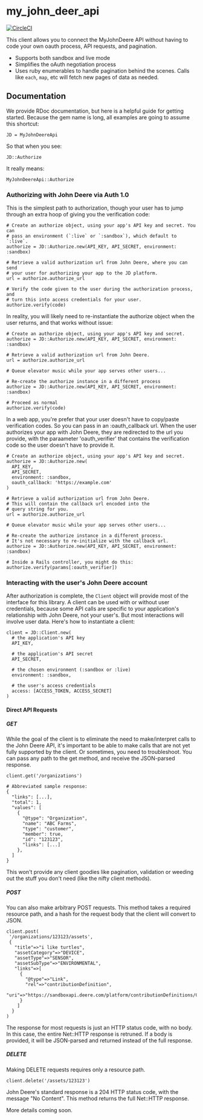 # my\_john\_deer\_api

[![CircleCI](https://circleci.com/gh/Intellifarm/my_john_deere_api.svg?style=svg)](https://circleci.com/gh/Intellifarm/my_john_deere_api)

This client allows you to connect the MyJohnDeere API without having to code your own oauth process, API requests, and pagination. 

* Supports both sandbox and live mode
* Simplifies the oAuth negotiation process
* Uses ruby enumerables to handle pagination behind the scenes. Calls like `each`, `map`, etc will fetch new pages of data as needed.

## Documentation

We provide RDoc documentation, but here is a helpful guide for getting started. Because the gem name is long, all examples are going
to assume this shortcut:

    JD = MyJohnDeereApi

So that when you see:

    JD::Authorize

It really means:

    MyJohnDeereApi::Authorize


### Authorizing with John Deere via Auth 1.0

This is the simplest path to authorization, though your user has to jump through an extra hoop of giving you the verification code:
  
    # Create an authorize object, using your app's API key and secret. You can
    # pass an environment (`:live` or `:sandbox`), which default to `:live`.
    authorize = JD::Authorize.new(API_KEY, API_SECRET, environment: :sandbox)
    
    # Retrieve a valid authorization url from John Deere, where you can send 
    # your user for authorizing your app to the JD platform.
    url = authorize.authorize_url
    
    # Verify the code given to the user during the authorization process, and
    # turn this into access credentials for your user.
    authorize.verify(code)    

In reality, you will likely need to re-instantiate the authorize object when the user returns, and that works without issue:

    # Create an authorize object, using your app's API key and secret.
    authorize = JD::Authorize.new(API_KEY, API_SECRET, environment: :sandbox)
    
    # Retrieve a valid authorization url from John Deere.
    url = authorize.authorize_url
    
    # Queue elevator music while your app serves other users...
    
    # Re-create the authorize instance in a different process
    authorize = JD::Authorize.new(API_KEY, API_SECRET, environment: :sandbox)
    
    # Proceed as normal
    authorize.verify(code)

In a web app, you're prefer that your user doesn't have to copy/paste verification codes. So you can pass in an :oauth_callback url.
When the user authorizes your app with John Deere, they are redirected to the url you provide, with the paraameter 'oauth_verifier'
that contains the verification code so the user doesn't have to provide it.

    # Create an authorize object, using your app's API key and secret.
    authorize = JD::Authorize.new(
      API_KEY, 
      API_SECRET, 
      environment: :sandbox,
      oauth_callback: 'https://example.com'
    )
    
    # Retrieve a valid authorization url from John Deere.
    # This will contain the callback url encoded into the
    # query string for you.
    url = authorize.authorize_url
    
    # Queue elevator music while your app serves other users...
    
    # Re-create the authorize instance in a different process.
    # It's not necessary to re-initialize with the callback url.
    authorize = JD::Authorize.new(API_KEY, API_SECRET, environment: :sandbox)
    
    # Inside a Rails controller, you might do this:
    authorize.verify(params[:oauth_verifier])


### Interacting with the user's John Deere account

After authorization is complete, the `Client` object will provide most of the interface for this library. A client can
be used with or without user credentials, because some API calls are specific to your application's relationship
with John Deere, not your user's. But most interactions will involve user data. Here's how to instantiate a client:

    client = JD::Client.new(
      # the application's API key
      API_KEY,
      
      # the application's API secret
      API_SECRET,
      
      # the chosen environment (:sandbox or :live)
      environment: :sandbox,
      
      # the user's access credentials
      access: [ACCESS_TOKEN, ACCESS_SECRET]
    )


#### Direct API Requests

##### GET

While the goal of the client is to eliminate the need to make/interpret calls to the John Deere API, it's important
to be able to make calls that are not yet fully supported by the client. Or sometimes, you need to troubleshoot.
You can pass any path to the get method, and receive the JSON-parsed response.

    client.get('/organizations')
    
    # Abbreviated sample response:
    {
      "links": [...],
      "total": 1,
      "values": [
        {
          "@type": "Organization",
          "name": "ABC Farms",
          "type": "customer",
          "member": true,
          "id": "123123",
          "links": [...]
        },
      ]
    }

This won't provide any client goodies like pagination, validation or weeding out the stuff you don't need (like the nifty client methods).


##### POST

You can also make arbitrary POST requests. This method takes a required resource path, and a hash for the request body that
the client will convert to JSON.

    client.post(
     '/organizations/123123/assets',
     {
       "title"=>"i like turtles", 
       "assetCategory"=>"DEVICE", 
       "assetType"=>"SENSOR", 
       "assetSubType"=>"ENVIRONMENTAL", 
       "links"=>[
         {
           "@type"=>"Link", 
           "rel"=>"contributionDefinition", 
           "uri"=>"https://sandboxapi.deere.com/platform/contributionDefinitions/CONTRIBUTION_DEFINITION_ID"
         }
        ]
      }
    )

The response for most requests is just an HTTP status code, with no body. In this case, the entire Net::HTTP response is retruned.
If a body is provided, it will be JSON-parsed and returned instead of the full response.


##### DELETE

Making DELETE requests requires only a resource path.

    client.delete('/assets/123123')

John Deere's standard response is a 204 HTTP status code, with the message "No Content". This method returns the full Net::HTTP response.

More details coming soon.
